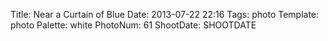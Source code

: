 Title: Near a Curtain of Blue
Date: 2013-07-22 22:16
Tags: photo
Template: photo
Palette: white
PhotoNum: 61
ShootDate: SHOOTDATE
